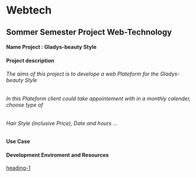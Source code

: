 # Webtech
## Sommer Semester Project Web-Technology 
#### Name Project : Gladys-beauty Style   

#### Project description 

###### The aims of this project is to develope a web Plateform for the Gladys-beauty Style 
###### In this Plateform client could take appointement with in a monthly calender, choose type of 
###### Hair Style (inclusive Price), Date and hours ...

####  Use Case



####  Development Enviroment and Resources
[heading-1](#heading-1 "Goto heading-1")




